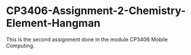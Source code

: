 # CP3406-Assignment-2-Chemistry-Element-Hangman

This is the second assignment done in the module CP3406 Mobile Computing.
